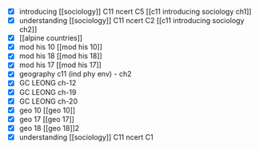 - [x] introducing [[sociology]] C11 ncert C5 [[c11 introducing sociology ch1]]
- [x] understanding [[sociology]] C11 ncert C2 [[c11 introducing sociology ch2]]
- [x] [[alpine countries]]
- [x] mod his 10 [[mod his 10]]
- [x] mod his 18 [[mod his 18]]
- [x] mod his 17 [[mod his 17]]
- [x] geography c11 (ind phy env) - ch2
- [x] GC LEONG ch-12
- [x] GC LEONG ch-19
- [x] GC LEONG ch-20
- [x] geo 10 [[geo 10]]
- [x] geo 17 [[geo 17]]
- [x] geo 18 [[geo 18]]2
- [x] understanding [[sociology]] C11 ncert C1